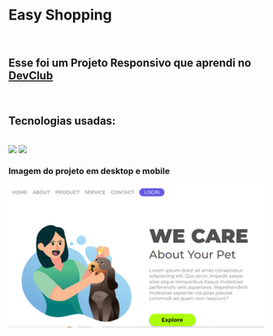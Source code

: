 <h1>Easy Shopping</h1>
<br>
<h2>Esse foi um Projeto Responsivo que aprendi no <a href="https://rodolfomori.com.br/devclub">DevClub</a></h2>
<br>
<h2>Tecnologias usadas:</h2>
<br>
<img src="https://img.shields.io/badge/HTML-239120?style=for-the-badge&logo=html5&logoColor=white"/>
<img src="https://img.shields.io/badge/CSS-239120?&style=for-the-badge&logo=css3&logoColor=white"/>
<br>
<h3>Imagem do projeto  em desktop e mobile </h3>
<img src="https://github.com/Arrue42/PROJETO---RESPONSIVIDADE/blob/main/img/Captura%20de%20tela%202024-07-11%20220900.png?raw=true"/>
